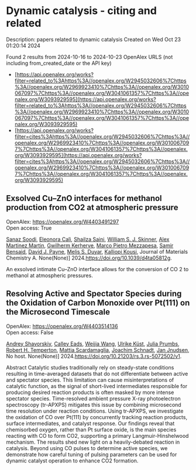 # Dynamic catalysis - citing and related
Description: papers related to dynamic catalysis
Created on Wed Oct 23 01:20:14 2024

Found 2 results from 2024-10-16 to 2024-10-23
OpenAlex URLS (not including from_created_date or the API key)
- [https://api.openalex.org/works?filter=related_to%3Ahttps%3A//openalex.org/W2945032606%7Chttps%3A//openalex.org/W2969923410%7Chttps%3A//openalex.org/W3010067097%7Chttps%3A//openalex.org/W3041061357%7Chttps%3A//openalex.org/W3093929595](https://api.openalex.org/works?filter=related_to%3Ahttps%3A//openalex.org/W2945032606%7Chttps%3A//openalex.org/W2969923410%7Chttps%3A//openalex.org/W3010067097%7Chttps%3A//openalex.org/W3041061357%7Chttps%3A//openalex.org/W3093929595)
- [https://api.openalex.org/works?filter=cites%3Ahttps%3A//openalex.org/W2945032606%7Chttps%3A//openalex.org/W2969923410%7Chttps%3A//openalex.org/W3010067097%7Chttps%3A//openalex.org/W3041061357%7Chttps%3A//openalex.org/W3093929595](https://api.openalex.org/works?filter=cites%3Ahttps%3A//openalex.org/W2945032606%7Chttps%3A//openalex.org/W2969923410%7Chttps%3A//openalex.org/W3010067097%7Chttps%3A//openalex.org/W3041061357%7Chttps%3A//openalex.org/W3093929595)

## Exsolved Cu–ZnO interfaces for methanol production from CO2 at atmospheric pressure   

OpenAlex: https://openalex.org/W4403491297    
Open access: True
    
[Sanaz Soodi](https://openalex.org/A5008565596), [Eleonora Calì](https://openalex.org/A5098880244), [Shailza Saini](https://openalex.org/A5112391911), [William S. J. Skinner](https://openalex.org/A5027116134), [Alex Martinez Martin](https://openalex.org/A5114155352), [Gwilherm Kerherve](https://openalex.org/A5064466732), [Marco Pietro Mezzapesa](https://openalex.org/A5093986209), [Samir Bensaid](https://openalex.org/A5001710254), [David J. Payne](https://openalex.org/A5035701567), [Melis S. Duyar](https://openalex.org/A5004572490), [Kalliopi Kousi](https://openalex.org/A5024837130), Journal of Materials Chemistry A. None(None)] 2024.https://doi.org/10.1039/d4ta05812g.
    
An exsolved intimate Cu–ZnO interface allows for the conversion of CO 2 to methanol at atmospheric pressures.    

    

## Resolving Active and Spectator Species during the Oxidation of Carbon Monoxide over Pt(111) on the Microsecond Timescale   

OpenAlex: https://openalex.org/W4403514136    
Open access: False
    
[Andrey Shavorskiy](https://openalex.org/A5051598053), [Calley Eads](https://openalex.org/A5080366404), [Weijia Wang](https://openalex.org/A5100460474), [Ulrike Küst](https://openalex.org/A5095090324), [Julia Prumbs](https://openalex.org/A5107674595), [Robert H. Temperton](https://openalex.org/A5080012269), [Mattia Scardamaglia](https://openalex.org/A5039105398), [Joachim Schnadt](https://openalex.org/A5087506928), [Jan Jnudsen](https://openalex.org/A5114313985), No host. None(None)] 2024.https://doi.org/10.21203/rs.3.rs-5072502/v1.
    
Abstract Catalytic studies traditionally rely on steady-state conditions resulting in time-averaged datasets that do not differentiate between active and spectator species. This limitation can cause misinterpretations of catalytic function, as the signal of short-lived intermediates responsible for producing desired reaction products is often masked by more intense spectator species. Time-resolved ambient pressure X-ray photoelectron spectroscopy (tr-APXPS) mitigates this issue by combining microsecond time resolution under reaction conditions. Using tr-APXPS, we investigate the oxidation of CO over Pt(111) by concurrently tracking reaction products, surface intermediates, and catalyst response. Our findings reveal that chemisorbed oxygen, rather than Pt surface oxide, is the main species reacting with CO to form CO2, supporting a primary Langmuir-Hinshelwood mechanism. The results shed new light on a heavily-debated reaction in catalysis. Beyond using CO pulses to determine active species, we demonstrate how careful tuning of pulsing parameters can be used for dynamic catalyst operation to enhance CO2 formation.    

    
